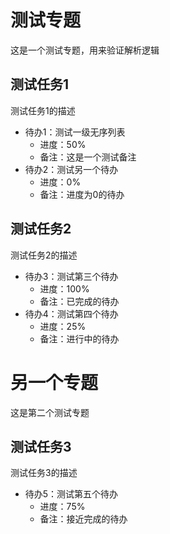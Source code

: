 # 测试专题
这是一个测试专题，用来验证解析逻辑

## 测试任务1
测试任务1的描述

- 待办1：测试一级无序列表
  - 进度：50%
  - 备注：这是一个测试备注
- 待办2：测试另一个待办
  - 进度：0%
  - 备注：进度为0的待办

## 测试任务2
测试任务2的描述

- 待办3：测试第三个待办
  - 进度：100%
  - 备注：已完成的待办
- 待办4：测试第四个待办
  - 进度：25%
  - 备注：进行中的待办

# 另一个专题
这是第二个测试专题

## 测试任务3
测试任务3的描述

- 待办5：测试第五个待办
  - 进度：75%
  - 备注：接近完成的待办 
